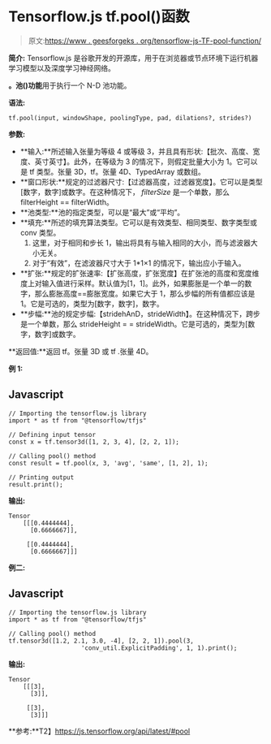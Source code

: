 # Tensorflow.js tf.pool()函数

> 原文:[https://www . geesforgeks . org/tensorflow-js-TF-pool-function/](https://www.geeksforgeeks.org/tensorflow-js-tf-pool-function/)

**简介:** Tensorflow.js 是谷歌开发的开源库，用于在浏览器或节点环境下运行机器学习模型以及深度学习神经网络。

**。池()功能**用于执行一个 N-D 池功能。

**语法:**

```
tf.pool(input, windowShape, poolingType, pad, dilations?, strides?)
```

**参数:**

*   **输入:**所述输入张量为等级 4 或等级 3，并且具有形状:【批次、高度、宽度、英寸英寸】。此外，在等级为 3 的情况下，则假定批量大小为 1。它可以是 tf 类型。张量 3D，tf。张量 4D、TypedArray 或数组。
*   **窗口形状:**规定的过滤器尺寸:【过滤器高度，过滤器宽度】。它可以是类型[数字，数字]或数字。在这种情况下， *filterSize* 是一个单数，那么 filterHeight == filterWidth。
*   **池类型:**池的指定类型，可以是“最大”或“平均”。
*   **填充:**所述的填充算法类型。它可以是有效类型、相同类型、数字类型或 conv 类型。
    1.  这里，对于相同和步长 1，输出将具有与输入相同的大小，而与滤波器大小无关。
    2.  对于“有效”，在滤波器尺寸大于 1*1×1 的情况下，输出应小于输入。
*   **扩张:**规定的扩张速率:【扩张高度，扩张宽度】在扩张池的高度和宽度维度上对输入值进行采样。默认值为[1，1]。此外，如果膨胀是一个单一的数字，那么膨胀高度==膨胀宽度。如果它大于 1，那么步幅的所有值都应该是 1。它是可选的，类型为[数字，数字]，数字。
*   **步幅:**池的规定步幅:【stridehAnD，strideWidth】。在这种情况下，跨步是一个单数，那么 strideHeight = = strideWidth。它是可选的，类型为[数字，数字]或数字。

**返回值:**返回 tf。张量 3D 或 tf .张量 4D。

**例 1:**

## Javascript

```
// Importing the tensorflow.js library
import * as tf from "@tensorflow/tfjs"

// Defining input tensor
const x = tf.tensor3d([1, 2, 3, 4], [2, 2, 1]);

// Calling pool() method
const result = tf.pool(x, 3, 'avg', 'same', [1, 2], 1);

// Printing output
result.print();
```

**输出:**

```
Tensor
    [[[0.4444444],
      [0.6666667]],

     [[0.4444444],
      [0.6666667]]]
```

**例二:**

## Javascript

```
// Importing the tensorflow.js library
import * as tf from "@tensorflow/tfjs"

// Calling pool() method
tf.tensor3d([1.2, 2.1, 3.0, -4], [2, 2, 1]).pool(3,
                    'conv_util.ExplicitPadding', 1, 1).print();
```

**输出:**

```
Tensor
    [[[3],
      [3]],

     [[3],
      [3]]]
```

**参考:**T2】https://js.tensorflow.org/api/latest/#pool